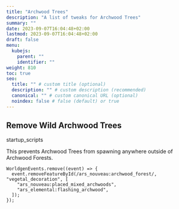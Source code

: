 ```yaml
---
title: "Archwood Trees"
description: "A list of tweaks for Archwood Trees"
summary: ""
date: 2023-09-07T16:04:48+02:00
lastmod: 2023-09-07T16:04:48+02:00
draft: false
menu:
  kubejs:
    parent: ""
    identifier: ""
weight: 810
toc: true
seo:
  title: "" # custom title (optional)
  description: "" # custom description (recommended)
  canonical: "" # custom canonical URL (optional)
  noindex: false # false (default) or true
---
```


## Remove Wild Archwood Trees

<span class="badge text-bg-dark startup-scripts">startup_scripts</span>

This prevents Archwood Trees from spawning anywhere outside of Archwood Forests.

```kjs
WorldgenEvents.remove((event) => {
  event.removeFeatureById(/ars_nouveau:archwood_forest/, "vegetal_decoration", [
    "ars_nouveau:placed_mixed_archwoods",
    "ars_elemental:flashing_archwood",
  ]);
});
```

